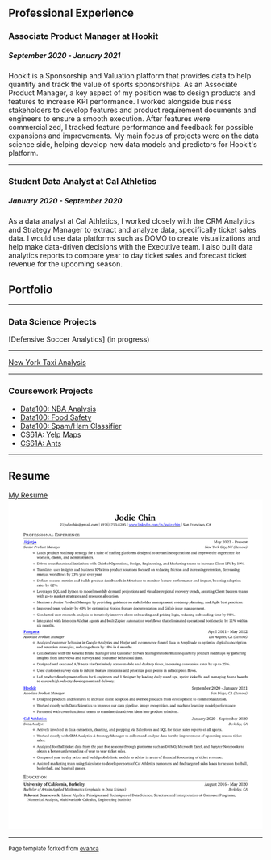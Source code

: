 ## Professional Experience


### Associate Product Manager at Hookit
##### September 2020 - January 2021 
Hookit is a Sponsorship and Valuation platform that provides data to help quantify and track the value of sports sponsorships. As an Associate Product Manager, a key aspect of my position was to design products and features to increase KPI performance. I worked alongside business stakeholders to develop features and product requirement documents and engineers to ensure a smooth execution. After features were commercialized, I tracked feature performance and feedback for possible expansions and improvements. My main focus of projects were on the data science side, helping develop new data models and predictors for Hookit's platform.

---

### Student Data Analyst at Cal Athletics
##### January 2020 - September 2020
As a data analyst at Cal Athletics, I worked closely with the CRM Analytics and Strategy Manager to extract and analyze data, specifically ticket sales data. I would use data platforms such as DOMO to create visualizations and help make data-driven decisions with the Executive team. I also built data analytics reports to compare year to day ticket sales and forecast ticket revenue for the upcoming season. 



## Portfolio

---

### Data Science Projects 

[Defensive Soccer Analytics] (in progress)

---
[New York Taxi Analysis](https://github.com/jodiechin/newyorktaxi)

---

### Coursework Projects 

- [Data100: NBA Analysis](https://github.com/jodiechin/nbaanalysis)
- [Data100: Food Safety](https://github.com/jodiechin/foodsafety)
- [Data100: Spam/Ham Classifier](https://github.com/jodiechin/spamclassifier)
- [CS61A: Yelp Maps](https://github.com/jodiechin/yelpmaps)
- [CS61A: Ants](https://github.com/jodiechin/ants)


---

## Resume
[My Resume]('/pdf/Resume_JodieChin_2025-9.pdf')
<img src="/images/Resume_JodieChin_2025-9.pdf"/>



---
<p style="font-size:11px">Page template forked from <a href="https://github.com/evanca/quick-portfolio">evanca</a></p>
<!-- Remove above link if you don't want to attibute -->
